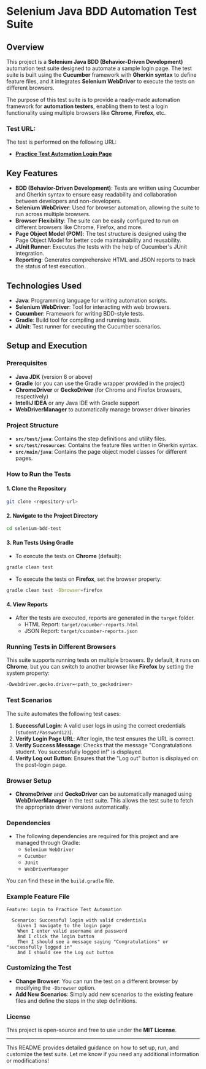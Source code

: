 # Selenium Java BDD Automation Test Suite

## Overview
This project is a **Selenium Java BDD (Behavior-Driven Development)** automation test suite designed to automate a sample login page. The test suite is built using the **Cucumber** framework with **Gherkin syntax** to define feature files, and it integrates **Selenium WebDriver** to execute the tests on different browsers.

The purpose of this test suite is to provide a ready-made automation framework for **automation testers**, enabling them to test a login functionality using multiple browsers like **Chrome**, **Firefox**, etc.

### Test URL:
The test is performed on the following URL:

- **[Practice Test Automation Login Page](https://practicetestautomation.com/practice-test-login/)**

## Key Features
- **BDD (Behavior-Driven Development)**: Tests are written using Cucumber and Gherkin syntax to ensure easy readability and collaboration between developers and non-developers.
- **Selenium WebDriver**: Used for browser automation, allowing the suite to run across multiple browsers.
- **Browser Flexibility**: The suite can be easily configured to run on different browsers like Chrome, Firefox, and more.
- **Page Object Model (POM)**: The test structure is designed using the Page Object Model for better code maintainability and reusability.
- **JUnit Runner**: Executes the tests with the help of Cucumber's JUnit integration.
- **Reporting**: Generates comprehensive HTML and JSON reports to track the status of test execution.

## Technologies Used
- **Java**: Programming language for writing automation scripts.
- **Selenium WebDriver**: Tool for interacting with web browsers.
- **Cucumber**: Framework for writing BDD-style tests.
- **Gradle**: Build tool for compiling and running tests.
- **JUnit**: Test runner for executing the Cucumber scenarios.


## Setup and Execution

### Prerequisites
- **Java JDK** (version 8 or above)
- **Gradle** (or you can use the Gradle wrapper provided in the project)
- **ChromeDriver** or **GeckoDriver** (for Chrome and Firefox browsers, respectively)
- **IntelliJ IDEA** or any Java IDE with Gradle support
- **WebDriverManager** to automatically manage browser driver binaries

### Project Structure
- **`src/test/java`**: Contains the step definitions and utility files.
- **`src/test/resources`**: Contains the feature files written in Gherkin syntax.
- **`src/main/java`**: Contains the page object model classes for different pages.

### How to Run the Tests
#### 1. Clone the Repository
```bash
git clone <repository-url>
```

#### 2. Navigate to the Project Directory
```bash
cd selenium-bdd-test
```

#### 3. Run Tests Using Gradle
- To execute the tests on **Chrome** (default):
```bash
gradle clean test
```

- To execute the tests on **Firefox**, set the browser property:
```bash
gradle clean test -Dbrowser=firefox
```

#### 4. View Reports
- After the tests are executed, reports are generated in the `target` folder.
    - HTML Report: `target/cucumber-reports.html`
    - JSON Report: `target/cucumber-reports.json`

### Running Tests in Different Browsers
This suite supports running tests on multiple browsers. By default, it runs on **Chrome**, but you can switch to another browser like **Firefox** by setting the system property:

```bash
-Dwebdriver.gecko.driver=<path_to_geckodriver>
```

### Test Scenarios
The suite automates the following test cases:
1. **Successful Login**: A valid user logs in using the correct credentials (`student/Password123`).
2. **Verify Login Page URL**: After login, the test ensures the URL is correct.
3. **Verify Success Message**: Checks that the message "Congratulations student. You successfully logged in!" is displayed.
4. **Verify Log out Button**: Ensures that the "Log out" button is displayed on the post-login page.

### Browser Setup
- **ChromeDriver** and **GeckoDriver** can be automatically managed using **WebDriverManager** in the test suite. This allows the test suite to fetch the appropriate driver versions automatically.

### Dependencies
- The following dependencies are required for this project and are managed through Gradle:
    - `Selenium WebDriver`
    - `Cucumber`
    - `JUnit`
    - `WebDriverManager`

You can find these in the `build.gradle` file.

### Example Feature File

```gherkin
Feature: Login to Practice Test Automation

  Scenario: Successful login with valid credentials
    Given I navigate to the login page
    When I enter valid username and password
    And I click the login button
    Then I should see a message saying "Congratulations" or "successfully logged in"
    And I should see the Log out button
```

### Customizing the Test
- **Change Browser**: You can run the test on a different browser by modifying the `-Dbrowser` option.
- **Add New Scenarios**: Simply add new scenarios to the existing feature files and define the steps in the step definitions.

### License
This project is open-source and free to use under the **MIT License**.

---

This README provides detailed guidance on how to set up, run, and customize the test suite. Let me know if you need any additional information or modifications!